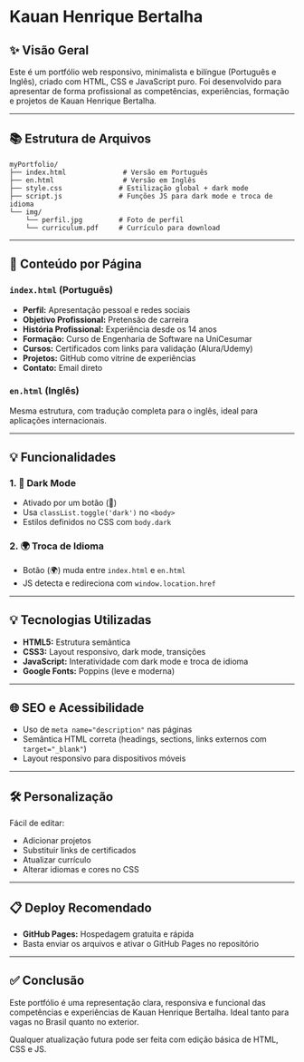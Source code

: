 # Kauan Henrique Bertalha

## ✨ Visão Geral

Este é um portfólio web responsivo, minimalista e bilíngue (Português e Inglês), criado com HTML, CSS e JavaScript puro. Foi desenvolvido para apresentar de forma profissional as competências, experiências, formação e projetos de Kauan Henrique Bertalha.

---

## 📚 Estrutura de Arquivos

```
myPortfolio/
├── index.html              # Versão em Português
├── en.html                 # Versão em Inglês
├── style.css              # Estilização global + dark mode
├── script.js              # Funções JS para dark mode e troca de idioma
└── img/
    └── perfil.jpg         # Foto de perfil
    └── curriculum.pdf     # Currículo para download

```

---

## 📖 Conteúdo por Página

### `index.html` (Português)

- **Perfil:** Apresentação pessoal e redes sociais
- **Objetivo Profissional:** Pretensão de carreira
- **História Profissional:** Experiência desde os 14 anos
- **Formação:** Curso de Engenharia de Software na UniCesumar
- **Cursos:** Certificados com links para validação (Alura/Udemy)
- **Projetos:** GitHub como vitrine de experiências
- **Contato:** Email direto

### `en.html` (Inglês)

Mesma estrutura, com tradução completa para o inglês, ideal para aplicações internacionais.

---

## 💡 Funcionalidades

### 1. 🌙 Dark Mode

- Ativado por um botão (🌙)
- Usa `classList.toggle('dark')` no `<body>`
- Estilos definidos no CSS com `body.dark`

### 2. 🌍 Troca de Idioma

- Botão (🌍) muda entre `index.html` e `en.html`
- JS detecta e redireciona com `window.location.href`

---

## 💡 Tecnologias Utilizadas

- **HTML5:** Estrutura semântica
- **CSS3:** Layout responsivo, dark mode, transições
- **JavaScript:** Interatividade com dark mode e troca de idioma
- **Google Fonts:** Poppins (leve e moderna)

---

## 🌐 SEO e Acessibilidade

- Uso de `meta name="description"` nas páginas
- Semântica HTML correta (headings, sections, links externos com `target="_blank"`)
- Layout responsivo para dispositivos móveis

---

## 🛠️ Personalização

Fácil de editar:

- Adicionar projetos
- Substituir links de certificados
- Atualizar currículo
- Alterar idiomas e cores no CSS

---

## 📋 Deploy Recomendado

- **GitHub Pages:** Hospedagem gratuita e rápida
- Basta enviar os arquivos e ativar o GitHub Pages no repositório

---

## ✅ Conclusão

Este portfólio é uma representação clara, responsiva e funcional das competências e experiências de Kauan Henrique Bertalha. Ideal tanto para vagas no Brasil quanto no exterior.

Qualquer atualização futura pode ser feita com edição básica de HTML, CSS e JS.

